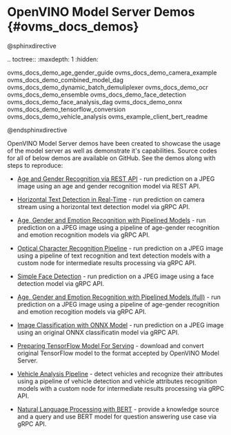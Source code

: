 # OpenVINO Model Server Demos {#ovms_docs_demos}

@sphinxdirective

.. toctree::
   :maxdepth: 1
   :hidden:

   ovms_docs_demo_age_gender_guide
   ovms_docs_demo_camera_example
   ovms_docs_demo_combined_model_dag
   ovms_docs_demo_dynamic_batch_demuliplexer
   ovms_docs_demo_ocr
   ovms_docs_demo_ensemble
   ovms_docs_demo_face_detection
   ovms_docs_demo_face_analysis_dag
   ovms_docs_demo_onnx
   ovms_docs_demo_tensorflow_conversion
   ovms_docs_demo_vehicle_analysis
   ovms_example_client_bert_readme

@endsphinxdirective

OpenVINO Model Server demos have been created to showcase the usage of the model server as well as demonstrate it's capabilities. Source codes for all of below demos are available on GitHub. See the demos along with steps to reproduce:


- [Age and Gender Recognition via REST API](age_gender_guide.md) - run prediction on a JPEG image using an age and gender recognition model via REST API.

- [Horizontal Text Detection in Real-Time](camera_example.md) - run prediction on camera stream using a horizontal text detection model via gRPC API.

- [Age, Gender and Emotion Recognition with Pipelined Models](combined_model_dag.md) - run prediction on a JPEG image using a pipeline of age-gender recognition and emotion recognition models via gRPC API.

- [Optical Character Recognition Pipeline](east_ocr.md) - run prediction on a JPEG image using a pipeline of text recognition and text detection models with a custom node for intermediate results processing via gRPC API.

- [Simple Face Detection](face_detection_script_example.md) - run prediction on a JPEG image using a face detection model via gRPC API.

- [Age, Gender and Emotion Recognition with Pipelined Models (full)](faces_analysis_dag.md) - run prediction on a JPEG image using a pipeline of age-gender recognition and emotion recogition models via gRPC API.

- [Image Classification with ONNX Model](ovms_onnx_example.md) - run prediction on a JPEG image using an original ONNX classificatin model via gRPC API.

- [Preparing TensorFlow Model For Serving](tf_model_binary_input.md) - download and convert original TensorFlow model to the format accepted by OpenVINO Model Server.

- [Vehicle Analysis Pipeline](vehicle_analysis.md) - detect vehicles and recognize their attributes using a pipeline of vehicle detection and vehicle attributes recognition models with a custom node for intermediate results processing via gRPC API.

- [Natural Language Processing with BERT](../example_client/bert/README.md) - provide a knowledge source and a query and use BERT model for question answering use case via gRPC API.